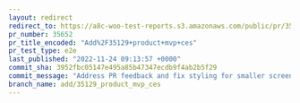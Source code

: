 ```yaml
---
layout: redirect
redirect_to: https://a8c-woo-test-reports.s3.amazonaws.com/public/pr/35652/e2e/index.html
pr_number: 35652
pr_title_encoded: "Add%2F35129+product+mvp+ces"
pr_test_type: e2e
last_published: "2022-11-24 09:13:57 +0000"
commit_sha: 3952fbc05147e495a85b47347ecdb9f4ab2b5f29
commit_message: "Address PR feedback and fix styling for smaller screens"
branch_name: add/35129_product_mvp_ces
---
```

